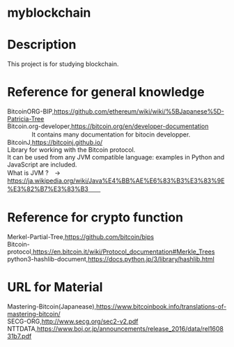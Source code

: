 # myblockchain

# Description
This project is for studying blockchain.

# Reference for general knowledge
BitcoinORG-BIP,https://github.com/ethereum/wiki/wiki/%5BJapanese%5D-Patricia-Tree  
Bitcoin.org-developer,https://bitcoin.org/en/developer-documentation  
　　　　It contains many documentation for bitocin developper.
BitcoinJ,https://bitcoinj.github.io/  
  Library for working with the Bitcoin protocol.  
  It can be used from any JVM compatible language: examples in Python and JavaScript are included.  
  What is JVM ?　→　https://ja.wikipedia.org/wiki/Java%E4%BB%AE%E6%83%B3%E3%83%9E%E3%82%B7%E3%83%B3　　
  
# Reference for crypto function
Merkel-Partial-Tree,https://github.com/bitcoin/bips  
Bitcoin-protocol,https://en.bitcoin.it/wiki/Protocol_documentation#Merkle_Trees  
python3-hashlib-document,https://docs.python.jp/3/library/hashlib.html  

# URL for Material
Mastering-Bitcoin(Japanease),https://www.bitcoinbook.info/translations-of-mastering-bitcoin/  
SECG-ORG,http://www.secg.org/sec2-v2.pdf  
NTTDATA,https://www.boj.or.jp/announcements/release_2016/data/rel160831b7.pdf  
